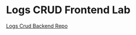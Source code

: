 # Logs CRUD Frontend Lab

[Logs Crud Backend Repo](https://github.com/10-3-pursuit/lab-express-crud-backend)
